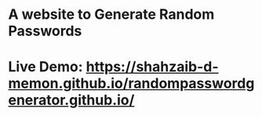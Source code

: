 # A website to Generate Random Passwords
# Live Demo: https://shahzaib-d-memon.github.io/randompasswordgenerator.github.io/
